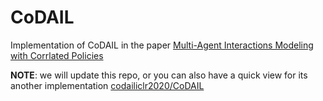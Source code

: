 # CoDAIL
Implementation of CoDAIL in the paper [Multi-Agent Interactions Modeling with Corrlated Policies](https://openreview.net/forum?id=B1gZV1HYvS)

**NOTE**: we will update this repo, or you can also have a quick view for its another implementation [codailiclr2020/CoDAIL](https://github.com/codailiclr2020/CoDAIL)
